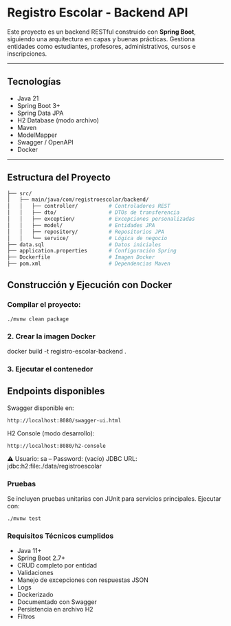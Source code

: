 # Registro Escolar - Backend API

Este proyecto es un backend RESTful construido con **Spring Boot**, siguiendo una arquitectura en capas y buenas prácticas. Gestiona entidades como estudiantes, profesores, administrativos, cursos e inscripciones.

---

## Tecnologías

- Java 21
- Spring Boot 3+
- Spring Data JPA
- H2 Database (modo archivo)
- Maven
- ModelMapper
- Swagger / OpenAPI
- Docker

---

## Estructura del Proyecto

```bash
├── src/
│   ├── main/java/com/registroescolar/backend/
│   │   ├── controller/          # Controladores REST
│   │   ├── dto/                 # DTOs de transferencia
│   │   ├── exception/           # Excepciones personalizadas
│   │   ├── model/               # Entidades JPA
│   │   ├── repository/          # Repositorios JPA
│   │   └── service/             # Lógica de negocio
├── data.sql                     # Datos iniciales
├── application.properties       # Configuración Spring
├── Dockerfile                   # Imagen Docker
├── pom.xml                      # Dependencias Maven

```

## Construcción y Ejecución con Docker
### Compilar el proyecto:  
```
./mvnw clean package
```


### 2. Crear la imagen Docker

docker build -t registro-escolar-backend .

### 3. Ejecutar el contenedor

## Endpoints disponibles
Swagger disponible en:
```
http://localhost:8080/swagger-ui.html
```

H2 Console (modo desarrollo):
```
http://localhost:8080/h2-console

```
⚠️ Usuario: sa – Password: (vacío)
JDBC URL: jdbc:h2:file:./data/registroescolar

### Pruebas
Se incluyen pruebas unitarias con JUnit para servicios principales. Ejecutar con:

```
./mvnw test

```

### Requisitos Técnicos cumplidos
- Java 11+
- Spring Boot 2.7+
- CRUD completo por entidad
- Validaciones
- Manejo de excepciones con respuestas JSON
- Logs
- Dockerizado
- Documentado con Swagger
- Persistencia en archivo H2
- Filtros
